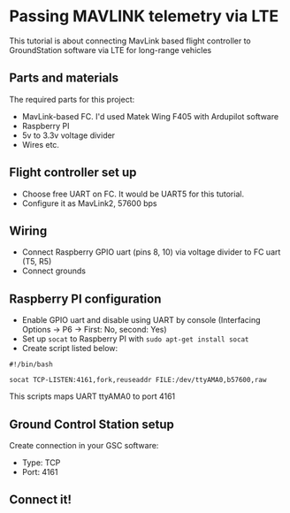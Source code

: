 # Passing MAVLINK telemetry via LTE

This tutorial is about connecting MavLink based flight controller to GroundStation software via LTE for long-range vehicles

## Parts and materials
The required parts for this project:
* MavLink-based FC. I'd used Matek Wing F405 with Ardupilot software
* Raspberry PI
* 5v to 3.3v voltage divider
* Wires etc.

## Flight controller set up
* Choose free UART on FC. It would be UART5 for this tutorial.
* Configure it as MavLink2, 57600 bps

## Wiring
* Connect Raspberry GPIO uart (pins 8, 10) via voltage divider to FC uart (T5, R5)
* Connect grounds

## Raspberry PI configuration
* Enable GPIO uart and disable using UART by console (Interfacing Options -> P6 -> First: No, second: Yes)
* Set up `socat` to Raspberry PI with `sudo apt-get install socat`
* Create script listed below:

```SH
#!/bin/bash

socat TCP-LISTEN:4161,fork,reuseaddr FILE:/dev/ttyAMA0,b57600,raw
```
This scripts maps UART ttyAMA0 to port 4161

## Ground Control Station setup
Create connection in your GSC software:
* Type: TCP
* Port: 4161

## Connect it!
